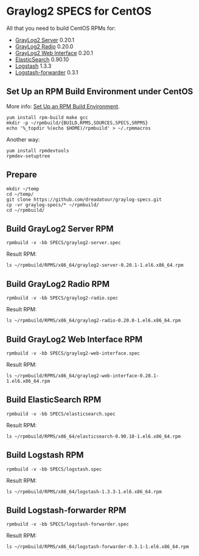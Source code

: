 Graylog2 SPECS for CentOS
=========================

All that you need to build CentOS RPMs for:

* [GrayLog2 Server][graylog2-server] 0.20.1
* [GrayLog2 Radio][graylog2-radio] 0.20.0
* [GrayLog2 Web Interface][graylog2-web-interface] 0.20.1
* [ElasticSearch][elasticsearch] 0.90.10
* [Logstash][logstash] 1.3.3
* [Logstash-forwarder][logstash-forwarder] 0.3.1


Set Up an RPM Build Environment under CentOS
--------------------------------------------

More info: [Set Up an RPM Build Environment][prepare-rpm].

    yum install rpm-build make gcc
    mkdir -p ~/rpmbuild/{BUILD,RPMS,SOURCES,SPECS,SRPMS}
    echo '%_topdir %(echo $HOME)/rpmbuild' > ~/.rpmmacros

Another way:

    yum install rpmdevtools
    rpmdev-setuptree


Prepare
-------

    mkdir ~/temp
    cd ~/temp/
    git clone https://github.com/dreadatour/graylog-specs.git
    cp -vr graylog-specs/* ~/rpmbuild/
    cd ~/rpmbuild/


Build GrayLog2 Server RPM
-------------------------

    rpmbuild -v -bb SPECS/graylog2-server.spec

Result RPM:

    ls ~/rpmbuild/RPMS/x86_64/graylog2-server-0.20.1-1.el6.x86_64.rpm


Build GrayLog2 Radio RPM
------------------------

    rpmbuild -v -bb SPECS/graylog2-radio.spec

Result RPM:

    ls ~/rpmbuild/RPMS/x86_64/graylog2-radio-0.20.0-1.el6.x86_64.rpm


Build GrayLog2 Web Interface RPM
------------------------

    rpmbuild -v -bb SPECS/graylog2-web-interface.spec

Result RPM:

    ls ~/rpmbuild/RPMS/x86_64/graylog2-web-interface-0.20.1-1.el6.x86_64.rpm


Build ElasticSearch RPM
-----------------------

    rpmbuild -v -bb SPECS/elasticsearch.spec

Result RPM:

    ls ~/rpmbuild/RPMS/x86_64/elasticsearch-0.90.10-1.el6.x86_64.rpm


Build Logstash RPM
------------------

    rpmbuild -v -bb SPECS/logstash.spec

Result RPM:

    ls ~/rpmbuild/RPMS/x86_64/logstash-1.3.3-1.el6.x86_64.rpm


Build Logstash-forwarder RPM
----------------------------

    rpmbuild -v -bb SPECS/logstash-forwarder.spec

Result RPM:

    ls ~/rpmbuild/RPMS/x86_64/logstash-forwarder-0.3.1-1.el6.x86_64.rpm


[graylog2-server]: http://graylog2.org/
[graylog2-radio]: http://support.torch.sh/help/kb/graylog2-server/using-graylog2-radio-v020x
[graylog2-web-interface]: https://github.com/Graylog2/graylog2-web-interface
[elasticsearch]: http://www.elasticsearch.com/
[logstash]: https://http://logstash.net/
[logstash-forwarder]: https://github.com/elasticsearch/logstash-forwarder
[prepare-rpm]: http://wiki.centos.org/HowTos/SetupRpmBuildEnvironment
